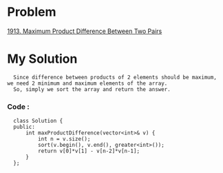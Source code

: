 # Problem

[1913. Maximum Product Difference Between Two Pairs](https://leetcode.com/problems/cyclically-rotating-a-grid/)


# My Solution

      Since difference between products of 2 elements should be maximum, we need 2 minimum and maximum elements of the array.
      So, simply we sort the array and return the answer.


   ### Code :

      class Solution {
      public:
          int maxProductDifference(vector<int>& v) {
              int n = v.size();
              sort(v.begin(), v.end(), greater<int>());
              return v[0]*v[1] - v[n-2]*v[n-1];
          }
      };
